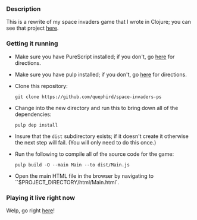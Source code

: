 ### Description

This is a rewrite of my space invaders game that I wrote in Clojure; you can see that project [here](https://github.com/quephird/space-invaders).

### Getting it running

* Make sure you have PureScript installed; if you don't, go [here](http://www.purescript.org/download/) for directions.

* Make sure you have pulp installed; if you don't, go [here](https://github.com/bodil/pulp) for directions.

* Clone this repository:  

  ```
  git clone https://github.com/quephird/space-invaders-ps
  ```

* Change into the new directory and run this to bring down all of the dependencies:  

  ```
  pulp dep install
  ```

* Insure that the `dist` subdirectory exists; if it doesn't create it otherwise the next step will fail. (You will only need to do this once.)  

* Run the following to compile all of the source code for the game:  

  ```
  pulp build -O --main Main --to dist/Main.js
  ```

* Open the main HTML file in the browser by navigating to ``$PROJECT_DIRECTORY/html/Main.html`.

### Playing it live right now

Welp, go right [here](http://quephird.github.io/games/space-invaders/html/Main.html)!
